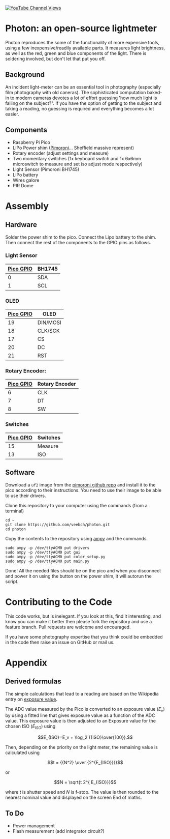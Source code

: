 [![YouTube Channel Views](https://img.shields.io/youtube/channel/views/UCz5BOU9J9pB_O0B8-rDjCWQ?label=YouTube&style=social)](https://www.youtube.com/channel/UCz5BOU9J9pB_O0B8-rDjCWQ)

# Photon: an open-source lightmeter 

Photon reproduces the some of the functionality of more expensive tools, using a few inexpensive/readily available parts. It measures light brightness, as well as the red, green and blue components of the light. There is soldering involved, but don't let that put you off.

## Background

An incident light-meter can be an essential tool in photography (especially film photography with old caneras). The sophisticated computation baked-in to modern cameras devotes a lot of effort guessing 'how much light is falling on the subject?". If you have the option of getting to the subject and taking a reading, no guessing is required and everything becomes a lot easier. 

## Components

- Raspberry Pi Pico       
- LiPo Power shim             ([Pimoroni](https://shop.pimoroni.com/products/pico-lipo-shim?variant=32369543086163)... Sheffield massive represent)
- Rotary encoder              (adjust settings and measure)
- Two momentary switches       (1x keyboard switch and 1x 6x6mm microswitch to measure and set iso adjust mode respectively)
- Light Sensor                (Pimoroni BH1745)             
- LiPo battery
- Wires galore
- PIR Dome

# Assembly

## Hardware

Solder the power shim to the pico. Connect the Lipo battery to the shim. Then connect the rest of the components to the GPIO pins as follows.

### Light Sensor

| [Pico GPIO](https://www.elektronik-kompendium.de/sites/raspberry-pi/bilder/raspberry-pi-pico-gpio.png) | BH1745 |
|-----------|------|
|   0       | SDA  |
|   1      | SCL  |


### OLED

| [Pico GPIO](https://www.elektronik-kompendium.de/sites/raspberry-pi/bilder/raspberry-pi-pico-gpio.png) | OLED |
|-----------|------|
|   19       | DIN/MOSI  |
|   18      | CLK/SCK  |
|   17      | CS  |
|   20       | DC  |
|   21      | RST  |


### Rotary Encoder:

| [Pico GPIO](https://www.elektronik-kompendium.de/sites/raspberry-pi/bilder/raspberry-pi-pico-gpio.png) | Rotary Encoder |
|-----------|----------------|
|   6       | CLK            |
|   7        | DT             |
|   8       | SW             |

### Switches

| [Pico GPIO](https://www.elektronik-kompendium.de/sites/raspberry-pi/bilder/raspberry-pi-pico-gpio.png) | Switches |
|-----------|----------------|
|   15       |       Measure      |
|   13       |       ISO     |



## Software

Download a `uf2` image from the [pimoroni github repo](https://github.com/pimoroni/pimoroni-pico/releases) and install it to the pico according to their instructions. You need to use their image to be able to use their drivers.

Clone this repository to your computer using the commands (from a terminal)

```
cd ~
git clone https://github.com/veebch/photon.git
cd photon
```

Copy the contents to the repository using [ampy](https://learn.adafruit.com/micropython-basics-load-files-and-run-code/install-ampy) and the commands.
```
sudo ampy -p /dev/ttyACM0 put drivers
sudo ampy -p /dev/ttyACM0 put gui
sudo ampy -p /dev/ttyACM0 put color_setup.py
sudo ampy -p /dev/ttyACM0 put main.py
```

Done! All the needed files should be on the pico and when you disconnect and power it on using the button on the power shim, it will autorun the script.

# Contributing to the Code

This code works, but is inelegant. If you look at this, find it interesting, and know you can make it better then please fork the repository and use a feature branch. Pull requests are welcome and encouraged.

If you have some photography expertise that you think could be embedded in the code then raise an issue on GitHub or mail us.

# Appendix
## Derived formulas

The simple calculations that lead to a reading are based on the Wikipedia entry on [exposure value](https://en.wikipedia.org/wiki/Exposure_value).

The ADC value measured by the Pico is converted to an exposure value ($E_v$) by using a fitted line that gives exposure value as a function of the ADC value. This exposure value is then adjusted to an Exposure value for the chosen ISO ($E_{ISO}$) using

$$E_{ISO}=E_v + \log_2 {{ISO}\over{100}}.$$

Then, depending on the priority on the light meter, the remaining value is calculated using

$$t = {{N^2} \over {2^{E_{ISO}}}}$$  

or

$$N = \sqrt{t 2^{ E_{ISO}}}$$

where $t$ is shutter speed and $N$ is f-stop. The value is then rounded to the nearest nominal value and displayed on the screen End of maths.


## To Do

- Power management
- Flash measurement (add integrator circuit?)
